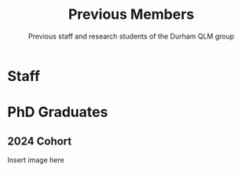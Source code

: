 ﻿---
layout: page
title: Previous Members
subtitle: Previous staff and research students of the Durham QLM group
---
# Staff

# PhD Graduates
## 2024 Cohort
Insert image here
